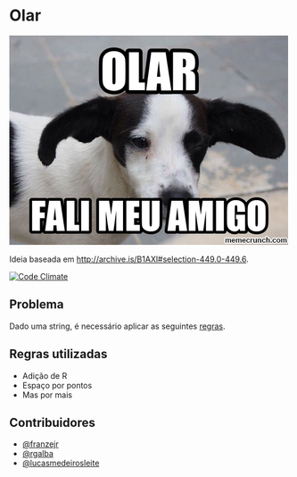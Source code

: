 # Olar

![Fali meu amigo](olar_fali_meu_amigo.png)

Ideia baseada em http://archive.is/B1AXl#selection-449.0-449.6.

[![Code Climate](https://codeclimate.com/github/franzejr/olar/badges/gpa.svg)](https://codeclimate.com/github/franzejr/olar)

## Problema
Dado uma string, é necessário aplicar as seguintes [regras](http://archive.is/B1AXl#selection-449.0-449.6.).

## Regras utilizadas

- Adição de R
- Espaço por pontos
- Mas por mais

## Contribuidores
- [@franzejr](https://github.com/franzejr)
- [@rgalba](https://github.com/rgalba)
- [@lucasmedeirosleite](https://github.com/lucasmedeirosleite)



